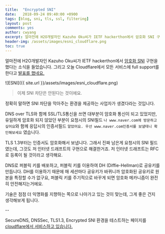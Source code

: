 ```yaml
---
title:  "Encrypted SNI"
date:   2018-09-24 09:40:00 +0900
tags: [blog, sni, tls, ssl, filtering]
layout: post
comments: yes
author: cwyang
excerpt: 얼마전에 H2O개발자인 Kazuho Oku씨가 IETF hackerthon에서 암호화 SNI 구현을 했다는 소식을 들었습니다. 그리고 오늘 Cloudflare에서 모든 서비스에 full support를 한다고 발표를 했네요.
header-img: /assets/images/esni_cloudflare.png
toc: true
---
```

얼마전에 H2O개발자인 Kazuho Oku씨가 IETF hackerthon에서 [암호화 SNI](https://tools.ietf.org/html/draft-ietf-tls-esni-01) 구현을 했다는 소식을 들었습니다. 그리고 오늘 Cloudflare에서 모든 서비스에 full support를 한다고 [발표를 했네요.](https://blog.cloudflare.com/encrypted-sni/)

![ESNI]({{ site.url }}/assets/images/esni_cloudflare.png)

> 이제 SNI 차단은 안된다는 것이에요.  

정확히 말하면 SNI 차단을 막아주는 환경을 제공하는 사업자가 생겼다라는 것입니다.

DNS over TLS와 함께 SSL/TLS통신을 쓰면 대부분이 암호화 통신이 되고 있었지만, 유일하게 암호화 되지 않았던 부분이 요청시의 SNI필드 `나 www.naver.com에 방문하고 싶어요`와 함께 응답시의 인증서필드 `알았어요. 우선 www.naver.com인증서를 보낼테니 확인해보세요`  였습니다.

TLS 1.3부터는 인증서도 암호화해서 보냅니다. 그래서 진짜 남은게 요청시의  SNI 필드였는데, 그것도 저 인터넷 드래프트의 구현으로 해결한거죠. 저 인터넷 드래프트는 RFC로 등록이 될 것이라고 생각해요.

DNS로 퍼블릭 키를 배포하고, 퍼블릭 키를 이용하여 DH (Diffie-Hellman)로 공유키를 만듭니다. DH를 이용하기 때문에 매 세션마다 공유키가 바뀌니까 암호화된 공유키로 원본을 특정할 수가 없구요, 퍼블릭 키를 주기적으로 바꾸게 되면 암호화 메카니즘이 완전히 안전해지는거에요.

기술은 점점 더 익명화를 지향하는 쪽으로 나아가고 있는 것이 맞는데, 그게 좋은 건지 생각해보게 됩니다. 

--

SecureDNS, DNSSec, TLS1.3, Encrypted SNI 환경을 테스트하는 페이지를 [cloudflare에서 서비스하고 있습니다.](https://www.cloudflare.com/ssl/encrypted-sni/)
